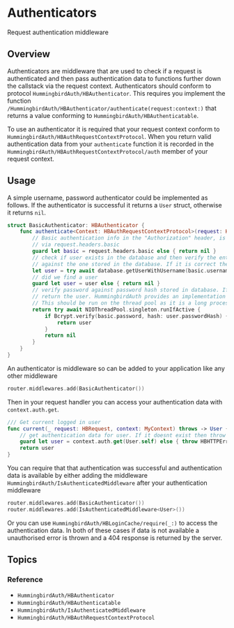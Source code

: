 # Authenticators

Request authentication middleware

## Overview

Authenticators are middleware that are used to check if a request is authenticated and then pass authentication data to functions further down the callstack via the request context. Authenticators should conform to protocol ``HummingbirdAuth/HBAuthenticator``. This requires you implement the function ``/HummingbirdAuth/HBAuthenticator/authenticate(request:context:)`` that returns a value conforming to ``HummingbirdAuth/HBAuthenticatable``.

To use an authenticator it is required that your request context conform to ``HummingbirdAuth/HBAuthRequestContextProtocol``. When you return valid authentication data from your `authenticate` function it is recorded in the ``HummingbirdAuth/HBAuthRequestContextProtocol/auth`` member of your request context.

## Usage

A simple username, password authenticator could be implemented as follows. If the authenticator is successful it returns a `User` struct, otherwise it returns `nil`.

```swift
struct BasicAuthenticator: HBAuthenticator {
    func authenticate<Context: HBAuthRequestContextProtocol>(request: HBRequest, context: Context) async throws -> User? {
        // Basic authentication info in the "Authorization" header, is accessible
        // via request.headers.basic
        guard let basic = request.headers.basic else { return nil }
        // check if user exists in the database and then verify the entered password
        // against the one stored in the database. If it is correct then login in user
        let user = try await database.getUserWithUsername(basic.username)
        // did we find a user
        guard let user = user else { return nil }
        // verify password against password hash stored in database. If valid
        // return the user. HummingbirdAuth provides an implementation of Bcrypt
        // This should be run on the thread pool as it is a long process.
        return try await NIOThreadPool.singleton.runIfActive {
            if Bcrypt.verify(basic.password, hash: user.passwordHash) {
                return user
            }
            return nil
        }
    }
}
```
An authenticator is middleware so can be added to your application like any other middleware

```swift
router.middlewares.add(BasicAuthenticator())
```

Then in your request handler you can access your authentication data with `context.auth.get`.

```swift
/// Get current logged in user
func current(_ request: HBRequest, context: MyContext) throws -> User {
    // get authentication data for user. If it doesnt exist then throw unauthorized error
    guard let user = context.auth.get(User.self) else { throw HBHTTPError(.unauthorized) }
    return user
}
```

You can require that that authentication was successful and authentication data is available by either adding the middleware ``HummingbirdAuth/IsAuthenticatedMiddleware`` after your authentication middleware

```swift
router.middlewares.add(BasicAuthenticator())
router.middlewares.add(IsAuthenticatedMiddleware<User>())
```

Or you can use ``HummingbirdAuth/HBLoginCache/require(_:)`` to access the authentication data. In both of these cases if data is not available a unauthorised error is thrown and a 404 response is returned by the server.

## Topics

### Reference

- ``HummingbirdAuth/HBAuthenticator``
- ``HummingbirdAuth/HBAuthenticatable``
- ``HummingbirdAuth/IsAuthenticatedMiddleware``
- ``HummingbirdAuth/HBAuthRequestContextProtocol``